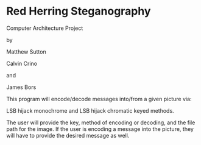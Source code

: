 # Red Herring Steganography
Computer Architecture Project

by 

Matthew Sutton 

Calvin Crino 

and 

James Bors

This program will encode/decode messages into/from a given picture via:

LSB hijack monochrome and LSB hijack chromatic keyed methods.

The user will provide the key, method of encoding or decoding, and the file path for the image. If the user is encoding a message into the picture, they will have to provide the desired message as well.
